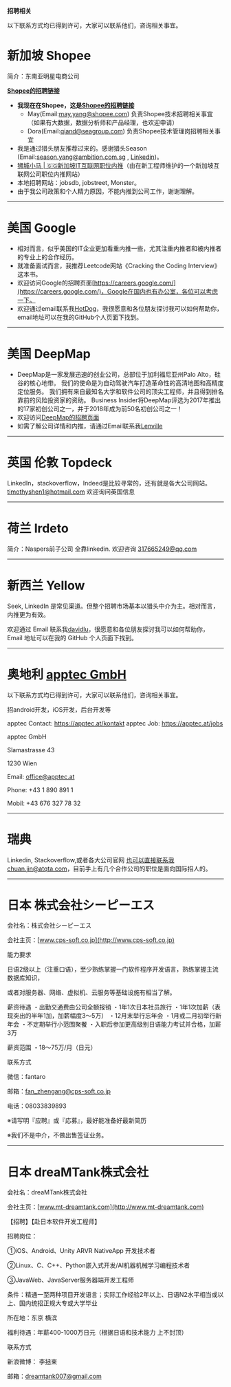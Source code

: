 **招聘相关**

以下联系方式均已得到许可，大家可以联系他们，咨询相关事宜。

# 新加坡 Shopee

简介：东南亚明星电商公司

**[Shopee的招聘链接](https://careers.shopee.sg)**

* **我现在在Shopee，这是[Shopee的招聘链接](https://careers.shopee.sg)**
    * May(Email:may.yang@shopee.com) 负责Shopee技术招聘相关事宜 （如果有大数据，数据分析师和产品经理，也欢迎申请）
    * Dora(Email:qiand@seagroup.com) 负责Shopee技术管理岗招聘相关事宜
* 我是通过猎头朋友推荐过来的。感谢猎头Season (Email:season.yang@ambition.com.sg , [Linkedin](https://www.linkedin.com/in/yangseason/))。
* [狮城小马 | 🇸🇬新加坡IT互联网职位内推](https://www.sgxiaoma.com/zh/)（由在新工程师维护的一个新加坡互联网公司职位内推网站）
* 本地招聘网站：jobsdb, jobstreet, Monster。
* 由于我公司政策和个人精力原因，不能内推到公司工作，谢谢理解。

---

# 美国 Google

* 相对而言，似乎美国的IT企业更加看重内推一些，尤其注重内推者和被内推者的专业上的合作经历。
* 就准备面试而言，我推荐Leetcode网站《Cracking the Coding Interview》这本书。
* 欢迎访问Google的招聘页面[https://careers.google.com/](https://careers.google.com/)，Google在国内也有办公室，各位可以考虑一下。
* 欢迎通过email联系我[HotDog](https://github.com/hotdogicn)，我很愿意和各位朋友探讨我可以如何帮助你，email地址可以在我的GitHub个人页面下找到。

---

# 美国 DeepMap

* DeepMap是一家发展迅速的创业公司，总部位于加利福尼亚州Palo Alto，硅谷的核心地带。 我们的使命是为自动驾驶汽车打造革命性的高清地图和高精度定位服务。 我们拥有来自最知名大学和软件公司的顶尖工程师，并且得到排名靠前的风险投资家的资助。 Business Insider将DeepMap评选为2017年推出的17家初创公司之一，并于2018年成为前50名初创公司之一！
* 欢迎访问[DeepMap的招聘页面](https://hire.withgoogle.com/public/jobs/deepmapai)
* 如需了解公司详情和内推，请通过Email联系我[Lenville](mailto:lenville@gmail.com)

---

# 英国 伦敦 Topdeck

LinkedIn，stackoverflow，Indeed是比较寻常的，还有就是各大公司网站。timothyshen1@hotmail.com 欢迎询问英国信息

---

# 荷兰 Irdeto

简介：Naspers前子公司
全靠linkedin.
欢迎咨询 317665249@qq.com

---

# 新西兰 Yellow

Seek, LinkedIn 是常见渠道。但整个招聘市场基本以猎头中介为主。相对而言，内推更为有效。

欢迎通过 Email 联系我[davidlu](https://github.com/davidlu1001)，很愿意和各位朋友探讨我可以如何帮助你，Email 地址可以在我的 GitHub 个人页面下找到。

---

# 奥地利 [apptec GmbH](https://apptec.at/)

以下联系方式均已得到许可，大家可以联系他们，咨询相关事宜。

招android开发，iOS开发，后台开发等

apptec Contact: https://apptec.at/kontakt
apptec Job: https://apptec.at/jobs

apptec GmbH

Slamastrasse 43

1230 Wien


Email: office@apptec.at

Phone: +43 1 890 891 1

Mobil: +43 676 327 78 32

---

# 瑞典

Linkedin, Stackoverflow,或者各大公司官网
也可以直接联系我chuan.jin@atqta.com，目前手上有几个合作公司的职位是面向国际招人的。

---

# 日本 株式会社シーピーエス

会社名：株式会社シーピーエス

会社主页：[www.cps-soft.co.jp](http://www.cps-soft.co.jp)

能力要求

日语2级以上（注重口语），至少熟练掌握一门软件程序开发语言，熟练掌握主流数据库知识，

或者对服务器、网络、虚拟机、云服务等基础设施有相当了解。

薪资待遇
・出勤交通费由公司全额报销
・1年1次日本社员旅行
・1年1次加薪（表现突出的半年1加，加薪幅度3～5万）
・12月末举行忘年会
・1月或二月初举行新年会
・不定期举行小范围聚餐
・入职后参加更高级别日语能力考试并合格，加薪3万

薪资范围
・18～75万/月（日元）

联系方式

微信：fantaro

邮箱：fan_zhengang@cps-soft.co.jp

电话：08033839893

※请写明『应聘』或『応募』，最好能准备好最新简历

※我们不是中介，不做出售签证业务。

---

# 日本 dreaMTank株式会社

会社名：dreaMTank株式会社

会社主页：[www.mt-dreamtank.com](http://www.mt-dreamtank.com)

【招聘】【赴日本软件开发工程师】

招聘岗位：

①iOS、Android、Unity ARVR NativeApp 开发技术者

②Linux、C、C++、Python嵌入式开发/AI机器机械学习编程技术者

③JavaWeb、JavaServer服务器端开发工程师

条件：精通一至两种项目开发语言；实际工作经验2年以上、日语N2水平相当或以上、国内统招正规大专或大学毕业

所在地：东京 横滨

福利待遇：年薪400-1000万日元（根据日语和技术能力 上不封顶）

联系方式

新浪微博： 李拯東

邮箱：dreamtank007@gmail.com

